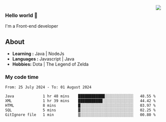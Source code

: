 <img align='right' src="https://github-readme-stats.vercel.app/api?username=jumodada&show_icons=true&theme=vue">

### Hello world 👋

I'm a Front-end developer 
    
## About
-  **Learning :** Java | NodeJs
-  **Languages :** Javascript | Java
-  **Hobbies:** Dota | The Legend of Zelda

### My code time

<!--START_SECTION:waka-->

```txt
From: 25 July 2024 - To: 01 August 2024

Java             1 hr 48 mins    ████████████░░░░░░░░░░░░░   48.55 %
XML              1 hr 39 mins    ███████████░░░░░░░░░░░░░░   44.42 %
HTML             8 mins          █░░░░░░░░░░░░░░░░░░░░░░░░   03.97 %
SQL              5 mins          ▓░░░░░░░░░░░░░░░░░░░░░░░░   02.25 %
GitIgnore file   1 min           ▒░░░░░░░░░░░░░░░░░░░░░░░░   00.80 %
```

<!--END_SECTION:waka-->
